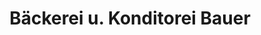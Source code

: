 ---
title: "Bäckerei u. Konditorei Bauer"
url: /gera/baeckerei-u-konditorei-bauer/
shop: Bäckerei
---